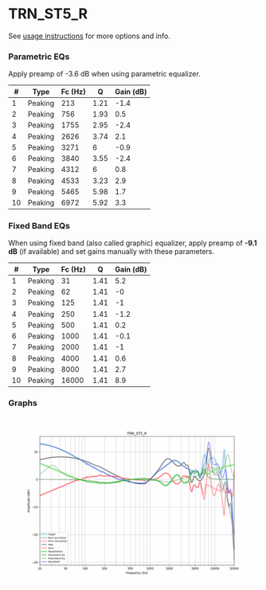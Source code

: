 # TRN_ST5_R
See [usage instructions](https://github.com/jaakkopasanen/AutoEq#usage) for more options and info.

### Parametric EQs
Apply preamp of -3.6 dB when using parametric equalizer.

|   # | Type    |   Fc (Hz) |    Q |   Gain (dB) |
|-----|---------|-----------|------|-------------|
|   1 | Peaking |       213 | 1.21 |        -1.4 |
|   2 | Peaking |       756 | 1.93 |         0.5 |
|   3 | Peaking |      1755 | 2.95 |        -2.4 |
|   4 | Peaking |      2626 | 3.74 |         2.1 |
|   5 | Peaking |      3271 | 6    |        -0.9 |
|   6 | Peaking |      3840 | 3.55 |        -2.4 |
|   7 | Peaking |      4312 | 6    |         0.8 |
|   8 | Peaking |      4533 | 3.23 |         2.9 |
|   9 | Peaking |      5465 | 5.98 |         1.7 |
|  10 | Peaking |      6972 | 5.92 |         3.3 |

### Fixed Band EQs
When using fixed band (also called graphic) equalizer, apply preamp of **-9.1 dB** (if available) and set gains manually with these parameters.

|   # | Type    |   Fc (Hz) |    Q |   Gain (dB) |
|-----|---------|-----------|------|-------------|
|   1 | Peaking |        31 | 1.41 |         5.2 |
|   2 | Peaking |        62 | 1.41 |        -0   |
|   3 | Peaking |       125 | 1.41 |        -1   |
|   4 | Peaking |       250 | 1.41 |        -1.2 |
|   5 | Peaking |       500 | 1.41 |         0.2 |
|   6 | Peaking |      1000 | 1.41 |        -0.1 |
|   7 | Peaking |      2000 | 1.41 |        -1   |
|   8 | Peaking |      4000 | 1.41 |         0.6 |
|   9 | Peaking |      8000 | 1.41 |         2.7 |
|  10 | Peaking |     16000 | 1.41 |         8.9 |

### Graphs
![](./TRN_ST5_R.png)

